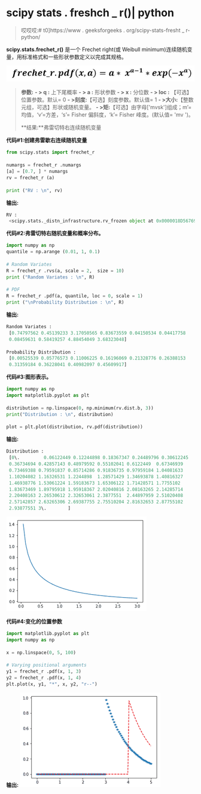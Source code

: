 # scipy stats . freshch _ r()| python

> 哎哎哎:# t0]https://www . geeksforgeeks . org/scipy-stats-fresht _ r-python/

**scipy.stats.frechet_r()** 是一个 Frechet right(或 Weibull minimum)连续随机变量，用标准格式和一些形状参数定义以完成其规格。

![](img/f69a0095fa738b7e585d90d2e89980e8.png)

> **参数:**
> **- > q :** 上下尾概率
> **- > a :** 形状参数
> **- > x :** 分位数
> **- > loc :** 【可选】位置参数。默认= 0
> **- >刻度:**【可选】刻度参数。默认值= 1
> **- >大小:**【整数元组，可选】形状或随机变量。
> **- >矩:**【可选】由字母['mvsk']组成；m’=均值，‘v’=方差，‘s’= Fisher 偏斜度，‘k’= Fisher 峰度。(默认值= 'mv ')。
> 
> **结果:**弗雷切特右连续随机变量

**代码#1:创建弗雷歇右连续随机变量**

```py
from scipy.stats import frechet_r 

numargs = frechet_r .numargs
[a] = [0.7, ] * numargs
rv = frechet_r (a)

print ("RV : \n", rv)  
```

**输出:**

```py
RV : 
 <scipy.stats._distn_infrastructure.rv_frozen object at 0x0000018D56769470>

```

**代码#2:弗雷切特右随机变量和概率分布。**

```py
import numpy as np
quantile = np.arange (0.01, 1, 0.1)

# Random Variates
R = frechet_r .rvs(a, scale = 2,  size = 10)
print ("Random Variates : \n", R)

# PDF
R = frechet_r .pdf(a, quantile, loc = 0, scale = 1)
print ("\nProbability Distribution : \n", R)
```

**输出:**

```py
Random Variates : 
 [0.74797562 0.45139233 3.17050565 0.83673559 0.04150534 0.04417758
 0.08459631 0.58419257 4.88454049 3.68323048]

Probability Distribution : 
 [0.00525539 0.05776573 0.11006225 0.16196069 0.21328776 0.26388153
 0.31359184 0.36228041 0.40982097 0.45609917]

```

**代码#3:图形表示。**

```py
import numpy as np
import matplotlib.pyplot as plt

distribution = np.linspace(0, np.minimum(rv.dist.b, 3))
print("Distribution : \n", distribution)

plot = plt.plot(distribution, rv.pdf(distribution))
```

**输出:**

```py
Distribution : 
 [0\.         0.06122449 0.12244898 0.18367347 0.24489796 0.30612245
 0.36734694 0.42857143 0.48979592 0.55102041 0.6122449  0.67346939
 0.73469388 0.79591837 0.85714286 0.91836735 0.97959184 1.04081633
 1.10204082 1.16326531 1.2244898  1.28571429 1.34693878 1.40816327
 1.46938776 1.53061224 1.59183673 1.65306122 1.71428571 1.7755102
 1.83673469 1.89795918 1.95918367 2.02040816 2.08163265 2.14285714
 2.20408163 2.26530612 2.32653061 2.3877551  2.44897959 2.51020408
 2.57142857 2.63265306 2.69387755 2.75510204 2.81632653 2.87755102
 2.93877551 3\.        ]
```

![](img/b7963804f16c453f679eb7756f0e40c5.png)

**代码#4:变化的位置参数**

```py
import matplotlib.pyplot as plt
import numpy as np

x = np.linspace(0, 5, 100)

# Varying positional arguments
y1 = frechet_r .pdf(x, 1, 3)
y2 = frechet_r .pdf(x, 1, 4)
plt.plot(x, y1, "*", x, y2, "r--")
```

**输出:**
![](img/b1a583d8d53b4750c0fe9eb1f9fe9e42.png)